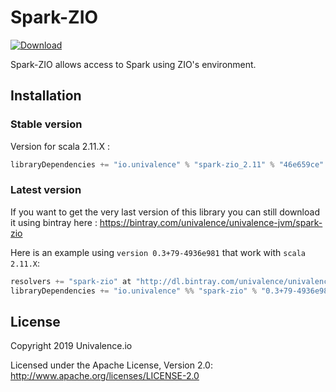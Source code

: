 Spark-ZIO
======================

[ ![Download](https://api.bintray.com/packages/univalence/univalence-jvm/spark-zio/images/download.svg) ](https://bintray.com/univalence/univalence-jvm/spark-zio/_latestVersion)

Spark-ZIO allows access to Spark using ZIO's environment.

## Installation

### Stable version

Version for scala 2.11.X :

```scala
libraryDependencies += "io.univalence" % "spark-zio_2.11" % "46e659ce"
```

### Latest version

If you want to get the very last version of this library you can still download it using bintray here : https://bintray.com/univalence/univalence-jvm/spark-zio

Here is an example using ```version 0.3+79-4936e981``` that work with ```scala 2.11.X```:

```scala
resolvers += "spark-zio" at "http://dl.bintray.com/univalence/univalence-jvm"
libraryDependencies += "io.univalence" %% "spark-zio" % "0.3+79-4936e981"
```

## License

Copyright 2019 Univalence.io

Licensed under the Apache License, Version 2.0:
http://www.apache.org/licenses/LICENSE-2.0
